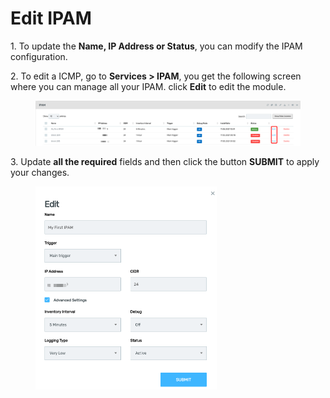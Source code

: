 # Edit IPAM

1\.      To update the **Name, IP Address or Status**, you can modify the IPAM configuration.

2\.      To edit a ICMP, go to **Services > IPAM**, you get the following screen where you can manage all your IPAM. click **Edit** to edit the module.&#x20;

<figure><img src="../../../.gitbook/assets/image (590).png" alt=""><figcaption></figcaption></figure>

3\.      Update **all the required** fields and then click the button **SUBMIT** to apply your changes.

<div align="left">

<figure><img src="../../../.gitbook/assets/image (591).png" alt="" width="290"><figcaption></figcaption></figure>

</div>
